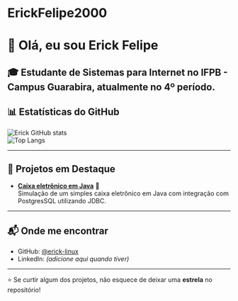 # ErickFelipe2000 
# 👋 Olá, eu sou Erick Felipe  

🎓 Estudante de **Sistemas para Internet** no **IFPB - Campus Guarabira**, atualmente no **4º período**.  
---

## 📊 Estatísticas do GitHub

![Erick GitHub stats](https://github-readme-stats.vercel.app/api?username=ErickFelipe2000&show_icons=true&theme=radical)  
![Top Langs](https://github-readme-stats.vercel.app/api/top-langs/?username=ErickFelipe2000&layout=compact&theme=radical)

---

## 🌟 Projetos em Destaque

- [**Caixa eletrônico em Java**](https://github.com/erick-linux/jogo-adivinhacao) 🎲  
  Simulação de um simples caixa eletrônico em Java com integração com PostgresSQL utilizando JDBC.  

---

## 📬 Onde me encontrar  

- GitHub: [@erick-linux](https://github.com/erick-linux)  
- LinkedIn: *(adicione aqui quando tiver)*  

---

⭐ Se curtir algum dos projetos, não esquece de deixar uma **estrela** no repositório!  
